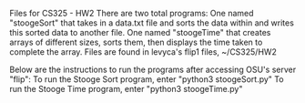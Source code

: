 Files for CS325 - HW2
There are two total programs:
One named "stoogeSort" that takes in a data.txt file and sorts the data within and writes this sorted data to another file.
One named "stoogeTime" that creates arrays of different sizes, sorts them, then displays the time taken to complete the array.
Files are found in levyca's flip1 files, ~/CS325/HW2

Below are the instructions to run the programs after accessing OSU's server "flip":
To run the Stooge Sort program, enter "python3 stoogeSort.py"
To run the Stooge Time program, enter "python3 stoogeTime.py"